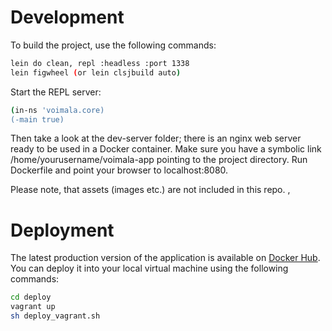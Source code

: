 # Development

To build the project, use the following commands:

```bash
lein do clean, repl :headless :port 1338
lein figwheel (or lein clsjbuild auto)
```

Start the REPL server:

```bash
(in-ns 'voimala.core)
(-main true)
```

Then take a look at the dev-server folder; there is an nginx web server ready to be used in a Docker container. Make sure you have a symbolic link /home/yourusername/voimala-app pointing to the project directory. Run Dockerfile and point your browser to localhost:8080.

Please note, that assets (images etc.) are not included in this repo.
,
# Deployment

The latest production version of the application is available on [Docker Hub](https://hub.docker.com/u/jarzka/). You can deploy it into your local virtual machine using the following commands:

```bash
cd deploy
vagrant up
sh deploy_vagrant.sh
```
